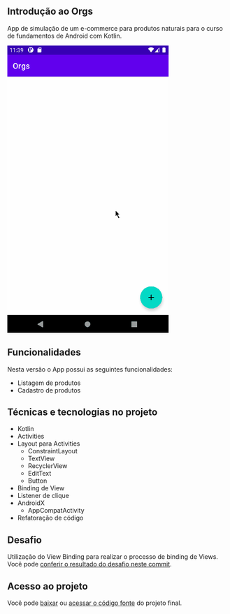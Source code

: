 ## Introdução ao Orgs 

App de simulação de um e-commerce para produtos naturais para o curso de fundamentos de Android com Kotlin.

![](img/amostra.gif)

## Funcionalidades

Nesta versão o App possui as seguintes funcionalidades:
 
- Listagem de produtos
- Cadastro de produtos

## Técnicas e tecnologias no projeto 

- Kotlin
- Activities
- Layout para Activities
    - ConstraintLayout
    - TextView
    - RecyclerView
    - EditText
    - Button
- Binding de View
- Listener de clique
- AndroidX
    - AppCompatActivity
- Refatoração de código

## Desafio

Utilização do View Binding para realizar o processo de binding de Views. Você pode [conferir o resultado do desafio neste commit](https://github.com/alura-cursos/android-com-kotlin-fundamentos/commit/e515fca9480c610200f9f13d6ac3c504fd130e07).

## Acesso ao projeto

Você pode [baixar](https://github.com/alura-cursos/android-com-kotlin-fundamentos/archive/refs/heads/aula-8.zip) ou [acessar o código fonte](https://github.com/alura-cursos/android-com-kotlin-fundamentos/tree/aula-8) do projeto final.
